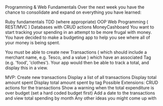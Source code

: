 Programming & Web Fundamentals
Over the next week you have the chance to consolidate and expand on everything you have learned:

Ruby fundamentals
TDD (where appropriate)
OOP
Web Programming ( REST/MVC )
Databases with CRUD actions
MoneyCashboard
You want to start tracking your spending in an attempt to be more frugal with money. You have decided to make a budgeting app to help you see where all of your money is being spent.

You must be able to create new Transactions ( which should include a merchant name, e.g. Tesco, and a value ) which have an associated Tag (e.g. 'food', 'clothes'). Your app would then be able to track a total, and display this in a view.

MVP:
Create new transactions
Display a list of all transactions
Display total amount spent
Display total amount spent by tag
Possible Extensions:
CRUD actions for the transactions
Show a warning when the total expenditure is over budget (set a hard coded budget first)
Add a date to the transactions and view total spending by month
Any other ideas you might come up with
